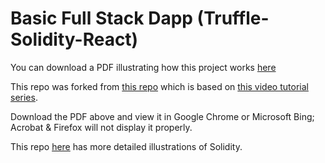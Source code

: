 # Basic Full Stack Dapp (Truffle-Solidity-React)

You can download a PDF illustrating how this project works [here](https://drive.google.com/uc?id=1KCAZ66GxOEy2hkcRsR20NYujZZeZcOjK&export=download)

This repo was forked from [this repo](https://github.com/dappuniversity/starter_kit) which is based on [this video tutorial series](https://www.youtube.com/watch?v=lWk6iHhQTck&list=PLS5SEs8ZftgXDYtXZIhYBl18frMt2yWZW).

Download the PDF above and view it in Google Chrome or Microsoft Bing; Acrobat & Firefox will not display it properly.

This repo [here](https://github.com/Richard-Burd/solidity-sandbox) has more detailed illustrations of Solidity.
